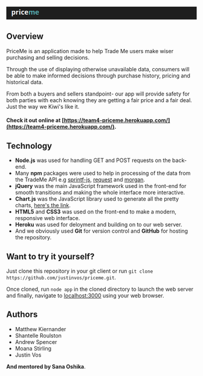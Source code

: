 ![priceme](priceme_banner.png)

## Overview

PriceMe is an application made to help Trade Me users make wiser purchasing and selling decisions.

Through the use of displaying otherwise unavailable data, consumers will be able to make informed decisions through purchase history, pricing and historical data.

From both a buyers and sellers standpoint- our app will provide safety for both parties with each knowing they are getting a fair price and a fair deal. Just the way we Kiwi's like it.

#### Check it out online at [https://team4-priceme.herokuapp.com/](https://team4-priceme.herokuapp.com/).

## Technology
- **Node.js** was used for handling GET and POST requests on the back-end.
- Many **npm** packages were used to help in processing of the data from the TradeMe API e.g [sprintf-js](https://www.npmjs.com/package/sprintf-js), [request](https://www.npmjs.com/package/request) and [morgan](https://www.npmjs.com/package/morgan).
- **jQuery** was the main JavaScript framework used in the front-end for smooth transitions and making the whole interface more interactive.
- **Chart.js** was the JavaScript library used to generate all the pretty charts, [here's the link](http://www.chartjs.org/).
- **HTML5** and **CSS3** was used on the front-end to make a modern, responsive web interface.
- **Heroku** was used for deloyment and building on to our web server.
- And we obviously used **Git** for version control and **GitHub** for hosting the repository.

## Want to try it yourself?

Just clone this repository in your git client or run ```git clone https://github.com/justinvos/priceme.git```.

Once cloned, run ```node app``` in the cloned directory to launch the web server and finally, navigate to [localhost:3000](localhost:3000) using your web browser.

## Authors
- Matthew Kiernander
- Shantelle Roulston
- Andrew Spencer
- Moana Stirling
- Justin Vos

**And mentored by Sana Oshika**.
